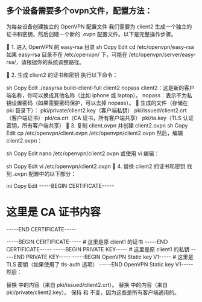 

## 多个设备需要多个ovpn文件，配置方法：


为每台设备创建独立的 OpenVPN 配置文件
我们需要为 client2 生成一个独立的证书和密钥，然后创建一个新的 .ovpn 配置文件。以下是完整操作步骤。

🔹 1. 进入 OpenVPN 的 easy-rsa 目录
sh
Copy
Edit
cd /etc/openvpn/easy-rsa
如果 easy-rsa 目录不在 /etc/openvpn/ 下，可能在 /etc/openvpn/server/easy-rsa/，请根据你的系统调整路径。

🔹 2. 生成 client2 的证书和密钥
执行以下命令：

sh
Copy
Edit
./easyrsa build-client-full client2 nopass
client2：这是新的客户端名称，你可以换成其他名称（比如 iphone 或 laptop）。
nopass：表示不为私钥设置密码（如果需要密码保护，可以去掉 nopass）。
🔸 生成的文件（存储在 pki 目录下）：
pki/private/client2.key（客户端私钥）
pki/issued/client2.crt（客户端证书）
pki/ca.crt（CA 证书，所有客户端共享）
pki/ta.key（TLS 认证密钥，所有客户端共享）
🔹 3. 复制 client.ovpn 并创建 client2.ovpn
sh
Copy
Edit
cp /etc/openvpn/client.ovpn /etc/openvpn/client2.ovpn
然后，编辑 client2.ovpn：

sh
Copy
Edit
nano /etc/openvpn/client2.ovpn
或使用 vi 编辑：

sh
Copy
Edit
vi /etc/openvpn/client2.ovpn
🔹 4. 替换 client2 的证书和密钥
找到 .ovpn 配置中的以下部分：

ini
Copy
Edit
<ca>
-----BEGIN CERTIFICATE-----
# 这里是 CA 证书内容
-----END CERTIFICATE-----
</ca>

<cert>
-----BEGIN CERTIFICATE-----
# 这里是原 client1 的证书
-----END CERTIFICATE-----
</cert>

<key>
-----BEGIN PRIVATE KEY-----
# 这里是原 client1 的私钥
-----END PRIVATE KEY-----
</key>

<tls-auth>
-----BEGIN OpenVPN Static key V1-----
# 这里是 TLS 密钥（如果使用了 tls-auth 选项）
-----END OpenVPN Static key V1-----
</tls-auth>
然后：

替换 <cert> 中的内容（来自 pki/issued/client2.crt）。
替换 <key> 中的内容（来自 pki/private/client2.key）。
保持 <ca> 和 <tls-auth> 不变，因为这些是所有客户端通用的。
